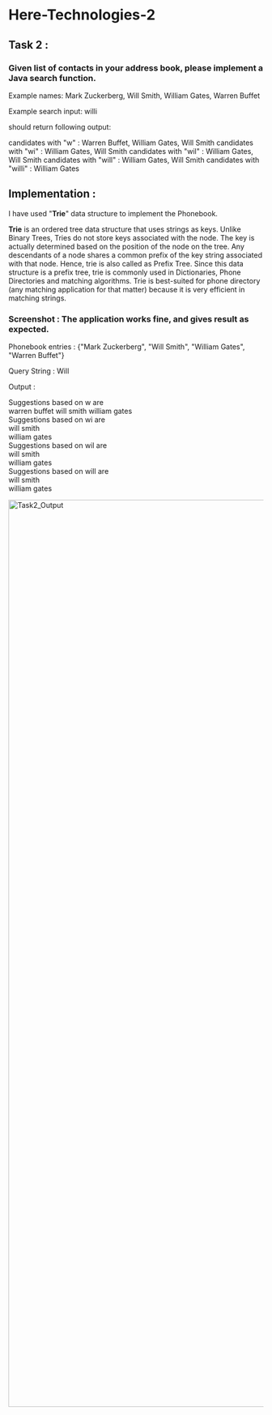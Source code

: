 # Here-Technologies-2

## Task 2 :

### Given list of contacts in your address book, please implement a Java search function. 

Example names: Mark Zuckerberg, Will Smith, William Gates, Warren Buffet

Example search input: willi 

should return following output:

candidates with "w" : Warren Buffet, William Gates, Will Smith 
candidates with "wi" : William Gates, Will Smith 
candidates with "wil" : William Gates, Will Smith 
candidates with "will" : William Gates, Will Smith 
candidates with "willi" : William Gates


## Implementation :

I have used "**Trie**" data structure to implement the Phonebook. 

**Trie** is an ordered tree data structure that uses strings as keys. Unlike Binary Trees, Tries do not store keys associated with the node. The key is actually determined based on the position of the node on the tree. Any descendants of a node shares a common prefix of the key string associated with that node. Hence, trie is also called as Prefix Tree. Since this data structure is a prefix tree, trie is commonly used in Dictionaries, Phone Directories and matching algorithms. Trie is best-suited for phone directory (any matching application for that matter) because it is very efficient in matching strings.


### Screenshot : The application works fine, and gives result as expected.

Phonebook entries : {"Mark Zuckerberg", "Will Smith", "William Gates", "Warren Buffet"}

Query String : Will

Output : 

Suggestions based on w are   
warren buffet 
will smith 
william gates   
Suggestions based on wi are    
will smith   
william gates   
Suggestions based on wil are     
will smith  
william gates  
Suggestions based on will are   
will smith  
william gates  






<img width="1792" alt="Task2_Output" src="https://user-images.githubusercontent.com/30754286/150232727-600eb27d-2ba1-4bb1-9fb4-6959454f0d5d.png">
